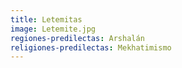 ```yaml
---
title: Letemitas
image: Letemite.jpg
regiones-predilectas: Arshalán
religiones-predilectas: Mekhatimismo
---
```


